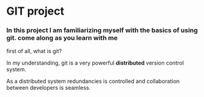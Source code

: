 # GIT project

### In this project I am familiarizing myself with the basics of using git. come along as you learn with me

first of all, what is git?

In my understanding, git is a very powerful **distributed** version control system. 

As a distributed system redundancies is controlled and collaboration between developers is seamless.
